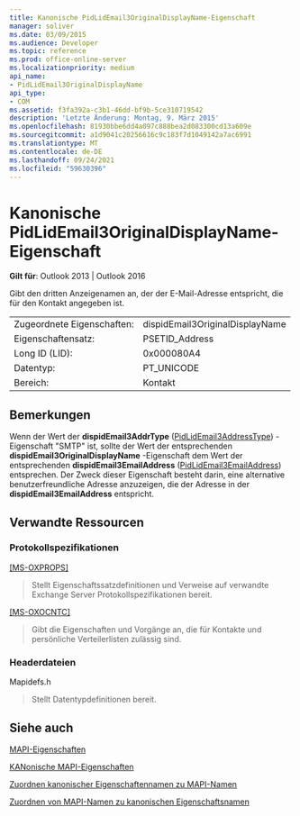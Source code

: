 ```yaml
---
title: Kanonische PidLidEmail3OriginalDisplayName-Eigenschaft
manager: soliver
ms.date: 03/09/2015
ms.audience: Developer
ms.topic: reference
ms.prod: office-online-server
ms.localizationpriority: medium
api_name:
- PidLidEmail3OriginalDisplayName
api_type:
- COM
ms.assetid: f3fa392a-c3b1-46dd-bf9b-5ce310719542
description: 'Letzte Änderung: Montag, 9. März 2015'
ms.openlocfilehash: 81930bbe6dd4a097c888bea2d083300cd13a609e
ms.sourcegitcommit: a1d9041c20256616c9c183f7d1049142a7ac6991
ms.translationtype: MT
ms.contentlocale: de-DE
ms.lasthandoff: 09/24/2021
ms.locfileid: "59630396"
---
```

# <a name="pidlidemail3originaldisplayname-canonical-property"></a>Kanonische PidLidEmail3OriginalDisplayName-Eigenschaft

  
  
**Gilt für**: Outlook 2013 | Outlook 2016 
  
Gibt den dritten Anzeigenamen an, der der E-Mail-Adresse entspricht, die für den Kontakt angegeben ist.
  
|||
|:-----|:-----|
|Zugeordnete Eigenschaften:  <br/> |dispidEmail3OriginalDisplayName  <br/> |
|Eigenschaftensatz:  <br/> |PSETID_Address  <br/> |
|Long ID (LID):  <br/> |0x000080A4  <br/> |
|Datentyp:  <br/> |PT_UNICODE  <br/> |
|Bereich:  <br/> |Kontakt  <br/> |
   
## <a name="remarks"></a>Bemerkungen

Wenn der Wert der **dispidEmail3AddrType** ([PidLidEmail3AddressType](pidlidemail3addresstype-canonical-property.md)) -Eigenschaft "SMTP" ist, sollte der Wert der entsprechenden **dispidEmail3OriginalDisplayName** -Eigenschaft dem Wert der entsprechenden **dispidEmail3EmailAddress** ([PidLidEmail3EmailAddress](pidlidemail3emailaddress-canonical-property.md)) entsprechen. Der Zweck dieser Eigenschaft besteht darin, eine alternative benutzerfreundliche Adresse anzuzeigen, die der Adresse in der **dispidEmail3EmailAddress** entspricht.
  
## <a name="related-resources"></a>Verwandte Ressourcen

### <a name="protocol-specifications"></a>Protokollspezifikationen

[[MS-OXPROPS]](https://msdn.microsoft.com/library/f6ab1613-aefe-447d-a49c-18217230b148%28Office.15%29.aspx)
  
> Stellt Eigenschaftssatzdefinitionen und Verweise auf verwandte Exchange Server Protokollspezifikationen bereit.
    
[[MS-OXOCNTC]](https://msdn.microsoft.com/library/9b636532-9150-4836-9635-9c9b756c9ccf%28Office.15%29.aspx)
  
> Gibt die Eigenschaften und Vorgänge an, die für Kontakte und persönliche Verteilerlisten zulässig sind.
    
### <a name="header-files"></a>Headerdateien

Mapidefs.h
  
> Stellt Datentypdefinitionen bereit.
    
## <a name="see-also"></a>Siehe auch



[MAPI-Eigenschaften](mapi-properties.md)
  
[KANonische MAPI-Eigenschaften](mapi-canonical-properties.md)
  
[Zuordnen kanonischer Eigenschaftennamen zu MAPI-Namen](mapping-canonical-property-names-to-mapi-names.md)
  
[Zuordnen von MAPI-Namen zu kanonischen Eigenschaftsnamen](mapping-mapi-names-to-canonical-property-names.md)

